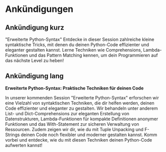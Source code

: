 # Ankündigungen

## Ankündigung kurz
"Erweiterte Python-Syntax"
Entdecke in dieser Session zahlreiche kleine syntaktische Tricks, mit denen du deinen Python-Code effizienter und eleganter gestalten kannst. Lerne Techniken wie Comprehensions, Lambda-Funktionen und das Pattern Matching kennen, um dein Programmieren auf das nächste Level zu heben!

## Ankündigung lang

**Erweiterte Python-Syntax: Praktische Techniken für deinen Code**

In unserer kommenden Session "Erweiterte Python-Syntax" erforschen wir eine Vielzahl von syntaktischen Techniken, die dir helfen werden, deinen Code effizienter und eleganter zu gestalten. Wir behandeln unter anderem List- und Dict-Comprehensions zur eleganten Erstellung von Datenstrukturen, Lambda-Funktionen für kompakte Definitionen anonymer Funktionen und das With-Statement zur sicheren Verwaltung von Ressourcen. Zudem zeigen wir dir, wie du mit Tuple Unpacking und F-Strings deinen Code noch flexibler und moderner gestalten kannst. Komm vorbei und entdecke, wie du mit diesen Techniken deinen Python-Code aufwerten kannst!